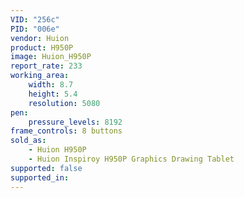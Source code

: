 ```yaml
---
VID: "256c"
PID: "006e"
vendor: Huion
product: H950P
image: Huion_H950P
report_rate: 233
working_area:
    width: 8.7
    height: 5.4
    resolution: 5080
pen:
    pressure_levels: 8192
frame_controls: 8 buttons
sold_as:
    - Huion H950P
    - Huion Inspiroy H950P Graphics Drawing Tablet
supported: false
supported_in:
---
```

